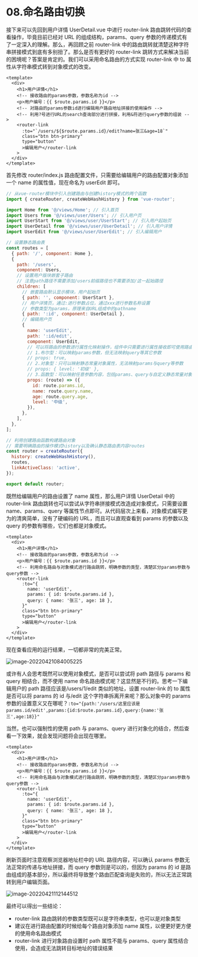 # 08.命名路由切换

接下来可以先回到用户详情 UserDetail.vue 中进行 router-link 路由跳转代码的查看操作，毕竟目前已经对 URL 的组成结构，params、query 参数的传递模式有了一定深入的理解。那么，再回顾之前 router-link 中的路由跳转就清楚这种字符串拼接模式到底有多别扭了。那么是否有更好的 router-link 跳转方式来解决当前的困境呢？答案是肯定的。我们可以采用命名路由的方式实现 router-link 中 to 属性从字符串模式转到对象模式的改变。

```vue {9}
<template>
  <div>
    <h1>用户详情</h1>
    <!-- 接收路由的params参数，参数名称为id -->
    <p>用户编号：{{ $route.params.id }}</p>
    <!-- 对路由的params参数id进行编辑用户路由地址拼接的使用操作 -->
    <!-- 利用?号进行URL的search查询部分进行拼接，利用&符进行query参数的组装 -->
    <router-link
      :to="`/users/${$route.params.id}/edit?name=张三&age=18`"
      class="btn btn-primary"
      type="button"
      >编辑用户</router-link
    >
  </div>
</template>
```

首先修改 router/index.js 路由配置文件，只需要给编辑用户的路由配置对象添加一个 name 的属性值，现在命名为 userEdit 即可。

```js
// 从vue-router模块中引入创建路由与创建history模式的两个函数
import { createRouter, createWebHashHistory } from 'vue-router';

import Home from '@/views/Home'; // 引入首页
import Users from '@/views/user/Users'; // 引入用户页
import UserStart from '@/views/user/UserStart'; // 引入用户起始页
import UserDetail from '@/views/user/UserDetail'; // 引入用户详情
import UserEdit from '@/views/user/UserEdit'; // 引入编辑用户

// 设置静态路由表
const routes = [
  { path: '/', component: Home },
  {
    path: '/users',
    component: Users,
    // 设置用户版块嵌套子路由
    // 注意path路径不需要添加/users前缀路径也不需要添加/这一起始路径
    children: [
      // 嵌套路由默认显示模块，用户起始页
      { path: '', component: UserStart },
      // 用户详情页，通过:进行参数占位，通过xxx进行参数名称设置
      // 参数类型为params，原理来自URL组成中的pathname
      { path: ':id', component: UserDetail },
      // 编辑用户页
      {
        name: 'userEdit',
        path: ':id/edit',
        component: UserEdit,
        // 可以将路由的参数进行属性化映射操作，组件中只需要进行属性接收即可使用路由的参数内容
        // 1.布尔型：可以映射params参数，但无法映射query等其它参数
        // props: true,
        // 2.对象型：只可以映射静态常量对象属性，无法映射params与query等参数
        // props: { level: '初级' },
        // 3.函数型：可以映射任意参数内容，包括params、query与自定义静态常量对象属性
        props: (route) => ({
          id: route.params.id,
          name: route.query.name,
          age: route.query.age,
          level: '中级',
        }),
      },
    ],
  },
];

// 利用创建路由函数构建路由对象
// 需要明确路由的操作模式history以及确认静态路由表内容routes
const router = createRouter({
  history: createWebHashHistory(),
  routes,
  linkActiveClass: 'active',
});

export default router;
```

既然给编辑用户的路由设置了 name 属性，那么用户详情 UserDetail 中的 router-link 路由跳转也可以尝试从字符串拼接模式改造成对象模式，只需要设置 name、params、query 等属性节点即可。从代码层次上来看，对象模式编写更为的清爽简单，没有了硬编码的 URL，而且可以直观查看到 params 的参数以及 query 的参数有哪些，它们也都是对象模式。

```vue {8-12}
<template>
  <div>
    <h1>用户详情</h1>
    <!-- 接收路由的params参数，参数名称为id -->
    <p>用户编号：{{ $route.params.id }}</p>
    <!-- 利用命名路由与对象模式进行路由跳转，明确参数的类型，清楚区分params参数与query参数 -->
    <router-link
      :to="{
        name: 'userEdit',
        params: { id: $route.params.id },
        query: { name: '张三', age: 18 },
      }"
      class="btn btn-primary"
      type="button"
      >编辑用户</router-link
    >
  </div>
</template>
```

现在查看应用的运行结果，一切都非常的完美正常。

![image-20220421084005225](http://qn.chinavanes.com/qiniu_picGo/image-20220421084005225.png)

或许有人会思考既然可以使用对象模式，是否可以尝试将 path 路径与 params 和 query 相结合，而不使用 name 命名路由模式呢？这显然是不行的。思考一下编辑用户的 path 路径应该是/users/1/edit 类似的地址，设置 router-link 的 to 属性是否可以将 params 的 id 与/edit 这个字符串拆离开来呢？那么对象中的 params 参数的设置意义又在哪呢？`:to="{path:'/users/这里应该是params.id/edit',params:{id:$route.params.id},query:{name:'张三',age:18}}"`

当然，也可以强制性的使用 path 与 params、query 进行对象化的结合，然后查看一下效果，就会发现问题将会出现在哪里。

```vue {8-12}
<template>
  <div>
    <h1>用户详情</h1>
    <!-- 接收路由的params参数，参数名称为id -->
    <p>用户编号：{{ $route.params.id }}</p>
    <!-- 利用命名路由与对象模式进行路由跳转，明确参数的类型，清楚区分params参数与query参数 -->
    <router-link
      :to="{
        name: 'userEdit',
        params: { id: $route.params.id },
        query: { name: '张三', age: 18 },
      }"
      class="btn btn-primary"
      type="button"
      >编辑用户</router-link
    >
  </div>
</template>
```

刷新页面时注意观察浏览器地址栏中的 URL 路径内容，可以确认 params 参数无法正常的传递与地址拼接，而 query 参数则是可以的，但因为 params 的 id 是路由组成的基本部分，所以最终将导致整个路由匹配查询是失败的，所以无法正常跳转到用户编辑页面。

![image-20220421112144512](http://qn.chinavanes.com/qiniu_picGo/image-20220421112144512.png)

最终可以得出一些结论：

- router-link 路由跳转的参数类型既可以是字符串类型，也可以是对象类型
- 建议在进行路由配置的时候给每个路由对象添加 name 属性，以便更好更方便的使用命名路由模式
- router-link 进行对象路由设置时 path 属性不能与 params、query 属性结合使用，会造成无法跳转目标地址的错误结果
